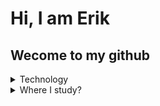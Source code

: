 # Hi, I am Erik
## Wecome to my github
<details>
  <summary>Technology</summary>
  <ul>
    <li>C#</li>
    <li>Typescript</li>
    <li>Dart</li>
  </ul>
</details>
<details>
  <summary>Where I study?</summary>
  <ul>
    <li>IT technician - Alcides maya</li>
    <li>Computer Science - UTFR</li>
  </ul>
</details>

